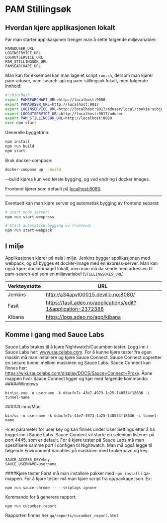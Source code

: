 # PAM Stillingsøk

## Hvordan kjøre applikasjonen lokalt

Før man starter applikasjonen trenger man å sette følgende miljøvariabler:

```
PAMADUSER_URL
LOGINSERVICE_URL
LOGOUTSERVICE_URL
PAM_STILLINGSOK_URL
PAMSEARCHAPI_URL
```

Man kan for eksempel kan man lage et script `run.sh`, dersom man kjører pam-aduser, pam-search-api og
pam-stillingsok lokalt, med følgende innhold:

```sh
#!/bin/bash
export PAMSEARCHAPI_URL=http://localhost:9000
export PAMADUSER_URL=http://localhost:9017
export LOGINSERVICE_URL=http://localhost:9017/aduser/local/cookie?subject=12345
export LOGOUTSERVICE_URL=http://localhost:9017/aduser
export PAM_STILLINGSOK_URL=http://localhost:8080
exec npm start
```

Generelle byggetrinn:

```sh 
npm install
npm run build
npm start
```

Bruk docker-compose:
```sh
docker-compose up --build 
```
--build kjøres kun ved første bygging, og ved endring i docker images.

Frontend kjører som default på [localhost:8080](localhost:8080). 

---

Eventuelt kan man kjøre server og automatisk bygging av frontend separat:

```sh
# Start node server:
npm run start-wexpress

# Start automatisk bygging av frontend:
npm run start-webpack
```

## I miljø

Applikasjonen kjører på nais i miljø. Jenkins bygger applikasjonen med webpack,
og så bygges et docker-image med en express-server. Man kan også kjøre
dockerimaget lokalt, men man må da sende med adressen til pam-search-api som en
miljøvariabel (`STILLINGSOKES_URL`)

Verktøystøtte | URL
--------------|------------------------------------------------------------------
Jenkins       | http://a34apvl00015.devillo.no:8080/
Fasit         | https://fasit.adeo.no/applications/edit?1&application=2372388
Kibana        | https://logs.adeo.no/app/kibana

## Komme i gang med Sauce Labs

Sauce Labs brukes til å kjøre Nightwatch/Cucumber-tester.
Logg inn i Sauce Labs her: www.saucelabs.com.
For å kunne kjøre tester fra egen maskin må man installere og kjøre Sauce Connect.
Sauce Connect oppretter en secure tunnel mellom maskinen og Sauce Labs.
Sauce Connect kan finnes her: https://wiki.saucelabs.com/display/DOCS/Sauce+Connect+Proxy.
Åpne mappen hvor Sauce Connect ligger og kjør med følgende kommando:
#####Windows
```
bin\sc.exe -u username -k ddacfe7c-43e7-4973-1a25-140534f18636 -i tunnel-name
```
#####Linux/Mac
```
bin/sc -u username -k ddacfe7c-43e7-4973-1a25-140534f18636 -i tunnel-name
```
-k er parameter for user key og kan finnes under User Settings etter å ha logget inn i Sauce Labs.
Sauce Connect vil starte en selenium listener på port 4445, som er default.
For å kjøre tester på Sauce Labs må man spesifisere samme port i configen til Nightwatch.
Man må også legge til følgende Environment Variables på maskinen med brukernavn og key:
```
SAUCE_ACCESS_KEY=key
SAUCE_USERNAME=username
```
####Kjøre tester
Først må man installere pakker med ``npm install`` i qa-mappen.
For å kjøre tester må man kjøre script fra qa/package.json.
Ex:
```
npm run sauce-chrome -- --skiptags ignore
```
Kommando for å generere rapport:
```
npm run cucumber-report
```
Rapporten finnes her ``qa/reports/cucumber_report.html``
